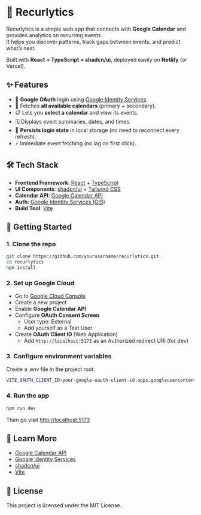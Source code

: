 # 📅 Recurlytics

Recurlytics is a simple web app that connects with **Google Calendar** and provides analytics on recurring events.  
It helps you discover patterns, track gaps between events, and predict what’s next.

Built with **React + TypeScript + shadcn/ui**, deployed easily on **Netlify** (or Vercel).  

## ✨ Features

- 🔐 **Google OAuth** login using [Google Identity Services](https://developers.google.com/identity/oauth2/web).
- 📂 Fetches **all available calendars** (primary + secondary).
- 📋 Lets you **select a calendar** and view its events.
- 🗓️ Displays event summaries, dates, and times.
- 💾 **Persists login state** in local storage (no need to reconnect every refresh).
- ⚡ Immediate event fetching (no lag on first click).

## 🛠️ Tech Stack

- **Frontend Framework**: [React](https://react.dev/) + [TypeScript](https://www.typescriptlang.org/)
- **UI Components**: [shadcn/ui](https://ui.shadcn.com/) + [Tailwind CSS](https://tailwindcss.com/)
- **Calendar API**: [Google Calendar API](https://developers.google.com/calendar/api)
- **Auth**: [Google Identity Services (GIS)](https://developers.google.com/identity/oauth2/web)
- **Build Tool**: [Vite](https://vite.dev/)

## 🚀 Getting Started

### 1. Clone the repo
```bash
git clone https://github.com/yourusername/recurlytics.git
cd recurlytics
npm install
```

### 2. Set up Google Cloud
- Go to [Google Cloud Console](https://console.cloud.google.com/)
- Create a new project
- Enable **Google Calendar API**
- Configure **OAuth Consent Screen**
  - User type: External
  - Add yourself as a Test User
- Create **OAuth Client ID** (Web Application)
  - Add `http://localhost:5173` as an Authorized redirect URI (for dev)

### 3. Configure environment variables
Create a .env file in the project root:
```bash
VITE_OAUTH_CLIENT_ID=your-google-oauth-client-id.apps.googleusercontent.com
```

### 4. Run the app
```bash
npm run dev
```
Then go visit [http://localhost:5173](http://localhost:5173)

## 📖 Learn More

- [Google Calendar API](https://developers.google.com/calendar/api)
- [Google Identity Services](https://developers.google.com/identity/oauth2/web)
- [shadcn/ui](https://ui.shadcn.com/)
- [Vite](https://vite.dev/)

## 📝 License

This project is licensed under the MIT License.